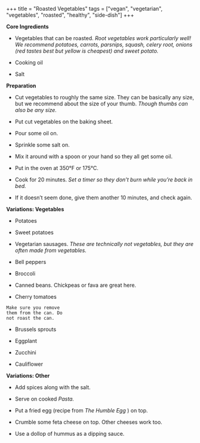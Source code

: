 +++
title = "Roasted Vegetables"
tags = ["vegan", "vegetarian", "vegetables", "roasted", "healthy", "side-dish"]
+++

**Core Ingredients**
- Vegetables that can be roasted. _Root vegetables work particularly well! We
recommend potatoes, carrots, parsnips, squash, celery root, onions (red tastes
best but yellow is cheapest) and sweet potato._

- Cooking oil

- Salt

**Preparation**
- Cut vegetables to roughly the same size. They can be basically any size,
but we recommend about the size of your thumb. _Though thumbs can also
be any size._

- Put cut vegetables on the baking sheet.

- Pour some oil on.

- Sprinkle some salt on.

- Mix it around with a spoon or your hand so they all get some oil.

- Put in the oven at 350°F or 175°C.

- Cook for 20 minutes. _Set a timer so they don’t burn while you’re back in bed._

- If it doesn’t seem done, give them another 10 minutes, and check again.

**Variations: Vegetables**
- Potatoes

- Sweet potatoes

- Vegetarian sausages. _These are technically not vegetables, but they are often
made from vegetables._

- Bell peppers

- Broccoli

- Canned beans. Chickpeas or fava are great here.

- Cherry tomatoes

```
Make sure you remove
them from the can. Do
not roast the can.
```


- Brussels sprouts

- Eggplant

- Zucchini

- Cauliflower

**Variations: Other**
- Add spices along with the salt.

- Serve on cooked _Pasta._

- Put a fried egg (recipe from _The Humble Egg_ ) on top.

- Crumble some feta cheese on top. Other cheeses work too.

- Use a dollop of hummus as a dipping sauce.